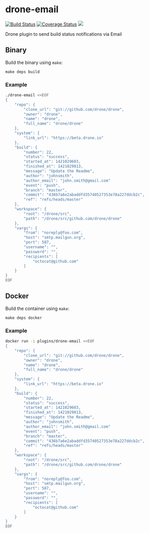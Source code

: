 # drone-email

[![Build Status](http://beta.drone.io/api/badges/drone-plugins/drone-email/status.svg)](http://beta.drone.io/drone-plugins/drone-email)
[![Coverage Status](https://aircover.co/badges/drone-plugins/drone-email/coverage.svg)](https://aircover.co/drone-plugins/drone-email)
[![](https://badge.imagelayers.io/plugins/drone-email:latest.svg)](https://imagelayers.io/?images=plugins/drone-email:latest 'Get your own badge on imagelayers.io')

Drone plugin to send build status notifications via Email

## Binary

Build the binary using `make`:

```
make deps build
```

### Example

```sh
./drone-email <<EOF
{
    "repo": {
        "clone_url": "git://github.com/drone/drone",
        "owner": "drone",
        "name": "drone",
        "full_name": "drone/drone"
    },
    "system": {
        "link_url": "https://beta.drone.io"
    },
    "build": {
        "number": 22,
        "status": "success",
        "started_at": 1421029603,
        "finished_at": 1421029813,
        "message": "Update the Readme",
        "author": "johnsmith",
        "author_email": "john.smith@gmail.com"
        "event": "push",
        "branch": "master",
        "commit": "436b7a6e2abaddfd35740527353e78a227ddcb2c",
        "ref": "refs/heads/master"
    },
    "workspace": {
        "root": "/drone/src",
        "path": "/drone/src/github.com/drone/drone"
    },
    "vargs": {
        "from": "noreply@foo.com",
        "host": "smtp.mailgun.org",
        "port": 587,
        "username": "",
        "password": "",
        "recipients": [
            "octocat@github.com"
        ]
    }
}
EOF
```

## Docker

Build the container using `make`:

```
make deps docker
```

### Example

```sh
docker run -i plugins/drone-email <<EOF
{
    "repo": {
        "clone_url": "git://github.com/drone/drone",
        "owner": "drone",
        "name": "drone",
        "full_name": "drone/drone"
    },
    "system": {
        "link_url": "https://beta.drone.io"
    },
    "build": {
        "number": 22,
        "status": "success",
        "started_at": 1421029603,
        "finished_at": 1421029813,
        "message": "Update the Readme",
        "author": "johnsmith",
        "author_email": "john.smith@gmail.com"
        "event": "push",
        "branch": "master",
        "commit": "436b7a6e2abaddfd35740527353e78a227ddcb2c",
        "ref": "refs/heads/master"
    },
    "workspace": {
        "root": "/drone/src",
        "path": "/drone/src/github.com/drone/drone"
    },
    "vargs": {
        "from": "noreply@foo.com",
        "host": "smtp.mailgun.org",
        "port": 587,
        "username": "",
        "password": "",
        "recipients": [
            "octocat@github.com"
        ]
    }
}
EOF
```
